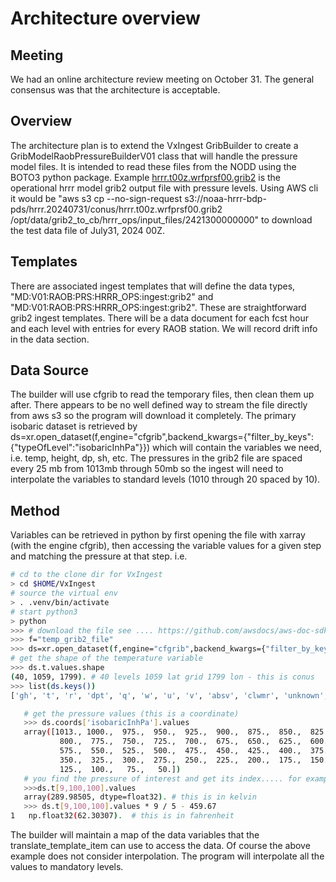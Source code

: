 # Architecture overview

## Meeting

We had an online architecture review meeting on October 31. The general consensus was that the architecture is acceptable.

## Overview

The architecture plan is to extend the VxIngest GribBuilder to create a GribModelRaobPressureBuilderV01 class that will handle the pressure model files. It is intended to read these files from the NODD using the BOTO3 python package. Example [hrrr.t00z.wrfprsf00.grib2](https://noaa-hrrr-bdp-pds.s3.amazonaws.com/index.html#hrrr.20240731/conus/hrrr.t00z.wrfprsf00.grib2) is the operational hrrr model grib2 output file with pressure levels. Using AWS cli it would be "aws s3 cp --no-sign-request s3://noaa-hrrr-bdp-pds/hrrr.20240731/conus/hrrr.t00z.wrfprsf00.grib2 /opt/data/grib2_to_cb/hrrr_ops/input_files/2421300000000" to download the test data file of July31, 2024 00Z.

## Templates

There are associated ingest templates that will define the data types, "MD:V01:RAOB:PRS:HRRR_OPS:ingest:grib2" and "MD:V01:RAOB:PRS:HRRR_OPS:ingest:grib2". These are straightforward grib2 ingest templates. There will be a data document for each fcst hour and each level with entries for every RAOB station. We will record drift info in the data section.

## Data Source

The builder will use cfgrib to read the temporary files, then clean them up after. There appears to be no well defined way to stream the file directly from aws s3 so the program will download it completely. The primary isobaric dataset is retrieved by ds=xr.open_dataset(f,engine="cfgrib",backend_kwargs={"filter_by_keys": {"typeOfLevel":"isobaricInhPa"}}) which will contain the variables we need, i.e. temp, height, dp, sh, etc. The pressures in the grib2 file are spaced every 25 mb from 1013mb through 50mb so the ingest will need to interpolate the variables to standard levels (1010 through 20 spaced by 10).

## Method

Variables can be retrieved in python by first opening the file with xarray (with the engine cfgrib), then accessing the variable values for a given step and matching the pressure at that step. i.e.

```bash
# cd to the clone dir for VxIngest
> cd $HOME/VxIngest
# source the virtual env
> . .venv/bin/activate
# start python3
> python
>>> # download the file see .... https://github.com/awsdocs/aws-doc-sdk-examples/blob/main/python/example_code/s3/s3_basics/object_wrapper.py
>>> f="temp_grib2_file"
>>> ds=xr.open_dataset(f,engine="cfgrib",backend_kwargs={"filter_by_keys": {"typeOfLevel":"isobaricInhPa","read_keys": ["projString"]}})
# get the shape of the temperature variable
>>> ds.t.values.shape
(40, 1059, 1799). # 40 levels 1059 lat grid 1799 lon - this is conus
>>> list(ds.keys())
['gh', 't', 'r', 'dpt', 'q', 'w', 'u', 'v', 'absv', 'clwmr', 'unknown', 'rwmr', 'snmr', 'grle']

   # get the pressure values (this is a coordinate)
   >>> ds.coords['isobaricInhPa'].values
   array([1013., 1000.,  975.,  950.,  925.,  900.,  875.,  850.,  825.,
           800.,  775.,  750.,  725.,  700.,  675.,  650.,  625.,  600.,
           575.,  550.,  525.,  500.,  475.,  450.,  425.,  400.,  375.,
           350.,  325.,  300.,  275.,  250.,  225.,  200.,  175.,  150.,
           125.,  100.,   75.,   50.])
   # you find the pressure of interest and get its index..... for example 800mb is index 9, then use a gridpoint to the variable value
   >>>ds.t[9,100,100].values
   array(289.98505, dtype=float32). # this is in kelvin
   >>> ds.t[9,100,100].values * 9 / 5 - 459.67
1   np.float32(62.30307).  # this is in fahrenheit
```

The builder will maintain a map of the data variables that the translate_template_item can use to access the data. Of course the above example does not consider interpolation. The program will interpolate all the values to mandatory levels.
